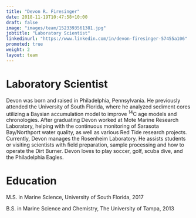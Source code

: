 ```yaml
---
title: "Devon R. Firesinger"
date: 2018-11-19T10:47:58+10:00
draft: false
image: "images/team/1523393561381.jpg"
jobtitle: "Laboratory Scientist"
linkedinurl: "https://www.linkedin.com/in/devon-firesinger-57455a106"
promoted: true
weight: 2
layout: team
---
```


# Laboratory Scientist

Devon was born and raised in Philadelphia, Pennsylvania. He previously attended the University of South Florida, where he analyzed sediment cores utilizing a Baysian accumulation model to improve <sup>14</sup>C age models and chronologies. After graduating Devon worked at Mote Marine Research Laboratory, helping with the continuous monitoring of Sarasota Bay/Northport water quality, as well as various Red Tide research projects. Currently, Devon manages the Rosenheim Laboratory. He assists students or visiting scientists with field preparation, sample processing and how to operate the Dirt Burner. Devon loves to play soccer, golf, scuba dive, and the Philadelphia Eagles.

# Education

M.S. in Marine Science, University of South Florida, 2017

B.S. in Marine Science and Chemistry, The University of Tampa, 2013
